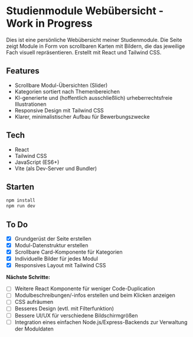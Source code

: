 # Studienmodule Webübersicht - Work in Progress

Dies ist eine persönliche Webübersicht meiner Studienmodule. Die Seite zeigt Module in Form von scrollbaren Karten mit Bildern, die das jeweilige Fach visuell repräsentieren. Erstellt mit React und Tailwind CSS.

## Features

- Scrollbare Modul-Übersichten (Slider)
- Kategorien sortiert nach Themenbereichen
- KI-generierte und (hoffentlich ausschließlich) urheberrechtsfreie Illustrationen
- Responsive Design mit Tailwind CSS
- Klarer, minimalistischer Aufbau für Bewerbungszwecke

## Tech

- React
- Tailwind CSS
- JavaScript (ES6+)
- Vite (als Dev-Server und Bundler)


## Starten

```bash
npm install
npm run dev
```

## To Do

- [x] Grundgerüst der Seite erstellen  
- [x] Modul-Datenstruktur erstellen  
- [x] Scrollbare Card-Komponente für Kategorien  
- [x] Individuelle Bilder für jedes Modul
- [x] Responsives Layout mit Tailwind CSS  

**Nächste Schritte:**

- [ ] Weitere React Komponente für weniger Code-Duplication
- [ ] Modulbeschreibungen/-infos erstellen und beim Klicken anzeigen
- [ ] CSS aufräumen
- [ ] Besseres Design (evtl. mit Filterfunktion)
- [ ] Bessere UI/UX für verschiedene Bildschirmgrößen
- [ ] Integration eines einfachen Node.js/Express-Backends zur Verwaltung der Moduldaten
